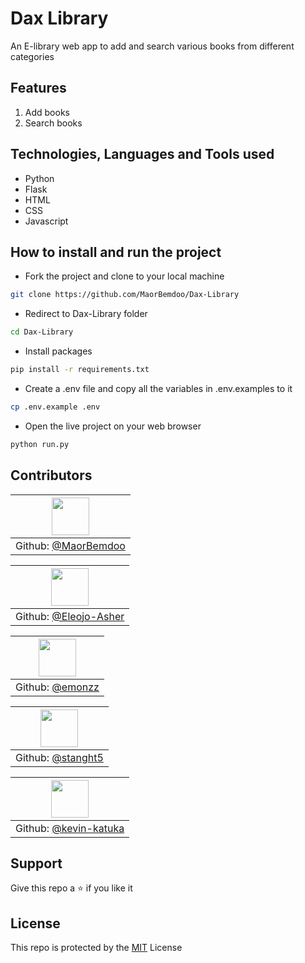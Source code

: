 # Dax Library
An E-library web app to add and search various books from different categories

## Features

1. Add books
2. Search books

## Technologies, Languages and Tools used

- Python
- Flask
- HTML
- CSS
- Javascript

<!-- ## Encountered Challenges and future Features

- Working on the backend and database, so that users can login to view their progress -->

## How to install and run the project

- Fork the project and clone to your local machine
```bash
git clone https://github.com/MaorBemdoo/Dax-Library
```
- Redirect to Dax-Library folder
```bash
cd Dax-Library
```
- Install packages
```cmd
pip install -r requirements.txt
```
- Create a .env file and copy all the variables in .env.examples to it
```bash
cp .env.example .env
```
- Open the live project on your web browser
```cmd
python run.py
```

<!-- ## Demo

<div align="center">
    <img src="src/assets/desktopScreenshot.jpg" alt="Desktop Screenshot">
    <img src="src/assets/questionScreenshot.jpg" alt="Question Screenshot">
</div>

**[Demo Link](https://quizon.vercel.app)** -->

## Contributors

| <img src="https://github.com/MaorBemdoo.png" width="60px"/> |
|:--:|
|Github: [@MaorBemdoo](https://github.com/MaorBemdoo)|

| <img src="https://github.com/Eleojo-Asher.png" width="60px"/> |
|:--:|
|Github: [@Eleojo-Asher](https://github.com/Eleojo-Asher)|

| <img src="https://github.com/emonzz.png" width="60px"/> |
|:--:|
|Github: [@emonzz](https://github.com/emonzz)|

| <img src="https://github.com/stanght5.png" width="60px"/> |
|:--:|
|Github: [@stanght5](https://github.com/stanght5)|

| <img src="https://github.com/kevin-katuka.png" width="60px"/> |
|:--:|
|Github: [@kevin-katuka](https://github.com/kevin-katuka)|

## Support

Give this repo a ⭐ if you like it

## License

This repo is protected by the [MIT](LICENSE) License
